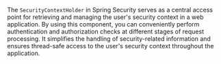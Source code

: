 The `SecurityContextHolder` in Spring Security serves as a central access point for retrieving and managing the user's security context in a web application. By using this component, you can conveniently perform authentication and authorization checks at different stages of request processing. It simplifies the handling of security-related information and ensures thread-safe access to the user's security context throughout the application.
